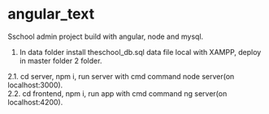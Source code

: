 # angular_text
Sschool admin project build with angular, node and mysql.<br>
1. In data folder install theschool_db.sql data file local with XAMPP, 
deploy in master folder 2 folder.<br>

2.1. cd server, npm i, run server with cmd command node server(on localhost:3000).<br>
2.2. cd frontend, npm i, run app with cmd command ng server(on localhost:4200).<br>

